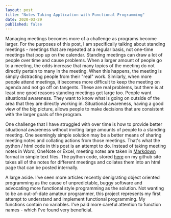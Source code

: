 ```yaml
---
layout: post
title: "Notes Taking Application with Functional Programming"
date: 2020-03-29
published: false
---
```


Managing meetings becomes more of a challenge as programs become larger. For the purposes of this post, I am specifically talking about standing meetings - meetings that are repeated at a regular basis, not one-time meetings that pop up on the calendar. Standing meetings can draw a lot of people over time and cause problems. When a larger amount of people go to a meeting, the odds increase that many topics of the meeting do not directly pertain to many in the meeting. When this happens, the meeting is simply distracting people from their "real" work. Similarly, when more people attend meetings, it becomes more difficult to keep the meeting on agenda and not go off on tangents. These are real problems, but there is at least one good reasons standing meetings get large too.  People want situational awareness. They want to know what is going on outside of the area that they are directly working in. Situational awareness, having a good view of the big picture, allows people to make decisions that are consistent with the larger goals of the program.

One challenge that I have struggled with over time is how to provide better situational awareness without inviting large amounts of people to a standing meeting. One seemingly simple solution may be a better means of sharing meeting notes and collating actions from those meetings. That's what the python / html code in this post is an attempt to do. Instead of taking meeting notes in Word, OneNote or Excel, meeting notes are taken in [Markdown](https://en.wikipedia.org/wiki/Markdown) format in simple text files. The python code, stored [here](https://github.com/sgtaylor16/noteap) on my github site takes all of the notes for different meetings and collates them into an html page that can be posted internally.

A large aside. I've seen more articles recently denigrating object oriented programming as the cause of unpredictable, buggy software and advocating more functional style programming as the solution. Not wanting to be an out-of-date amateur programmer, this project represents my first attempt to understand and implement functional programming. My functions contain no variables. I've paid more careful attention to function names - which I've found very beneficial.
